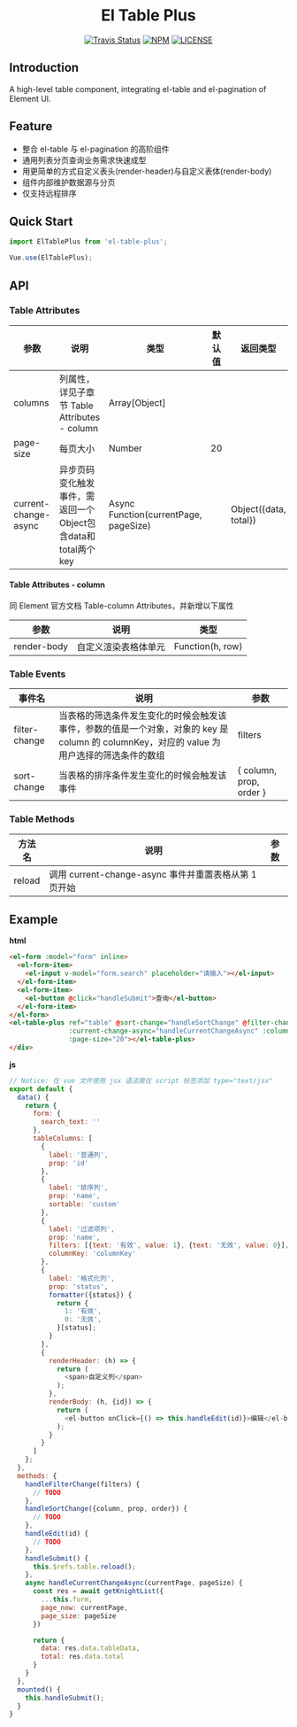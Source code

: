 <h1 align="center">El Table Plus</h1>

<p align="center">
  <a href="https://travis-ci.org/chikara-chan/el-table-plus"><img alt="Travis Status" src="https://img.shields.io/travis/chikara-chan/el-table-plus/master.svg"></a>
  <a href="https://www.npmjs.com/package/el-table-plus"><img alt="NPM" src="https://img.shields.io/npm/v/el-table-plus.svg"></a>
  <a href="https://github.com/chikara-chan/el-table-plus/blob/master/LICENSE"><img alt="LICENSE" src="https://img.shields.io/npm/l/el-table-plus.svg"></a>
</p>

## Introduction

A high-level table component, integrating el-table and el-pagination of Element UI.

## Feature

- 整合 el-table 与 el-pagination 的高阶组件
- 通用列表分页查询业务需求快速成型
- 用更简单的方式自定义表头(render-header)与自定义表体(render-body)
- 组件内部维护数据源与分页
- 仅支持远程排序

## Quick Start

``` js
import ElTablePlus from 'el-table-plus';

Vue.use(ElTablePlus);
```

## API

### Table Attributes

参数 | 说明 | 类型 | 默认值 | 返回类型
--- | --- | --- | --- | ---
columns | 列属性，详见子章节 Table Attributes - column | Array[Object] | | |
page-size | 每页大小 | Number | 20 | |
current-change-async | 异步页码变化触发事件，需返回一个Object包含data和total两个key | Async Function(currentPage, pageSize) | | Object({data, total})

#### Table Attributes - column

同 Element 官方文档 Table-column Attributes，并新增以下属性

参数 | 说明 | 类型
--- | --- | ---
render-body | 自定义渲染表格体单元 | Function(h, row)

### Table Events

事件名 | 说明 | 参数
--- | --- | ---
filter-change | 当表格的筛选条件发生变化的时候会触发该事件，参数的值是一个对象，对象的 key 是 column 的 columnKey，对应的 value 为用户选择的筛选条件的数组 | filters
sort-change | 当表格的排序条件发生变化的时候会触发该事件 | { column, prop, order }

### Table Methods

方法名 | 说明 | 参数
--- | --- | ---
reload | 调用 current-change-async 事件并重置表格从第 1 页开始 |

## Example

**html**

``` html
<el-form :model="form" inline>
  <el-form-item>
    <el-input v-model="form.search" placeholder="请输入"></el-input>
  </el-form-item>
  <el-form-item>
    <el-button @click="handleSubmit">查询</el-button>
  </el-form-item>
</el-form>
<el-table-plus ref="table" @sort-change="handleSortChange" @filter-change="handleFilterChange"
               :current-change-async="handleCurrentChangeAsync" :columns="tableColumns"
               :page-size="20"></el-table-plus>
</div>
```

**js**

``` js
// Notice: 在 vue 文件使用 jsx 语法需在 script 标签添加 type="text/jsx"
export default {
  data() {
    return {
      form: {
        search_text: ''
      },
      tableColumns: [
        {
          label: '普通列',
          prop: 'id'
        },
        {
          label: '排序列',
          prop: 'name',
          sortable: 'custom'
        },
        {
          label: '过滤项列',
          prop: 'name',
          filters: [{text: '有效', value: 1}, {text: '无效', value: 0}],
          columnKey: 'columnKey'
        },
        {
          label: '格式化列',
          prop: 'status',
          formatter({status}) {
            return {
              1: '有效',
              0: '无效',
            }[status];
          }
        },
        {
          renderHeader: (h) => {
            return (
              <span>自定义列</span>
            );
          },
          renderBody: (h, {id}) => {
            return (
              <el-button onClick={() => this.handleEdit(id)}>编辑</el-button>
            );
          }
        }
      ]
    };
  },
  methods: {
    handleFilterChange(filters) {
      // TODO
    },
    handleSortChange({column, prop, order}) {
      // TODO
    },
    handleEdit(id) {
      // TODO
    },
    handleSubmit() {
      this.$refs.table.reload();
    },
    async handleCurrentChangeAsync(currentPage, pageSize) {
      const res = await getKnightList({
        ...this.form,
        page_now: currentPage,
        page_size: pageSize
      })

      return {
        data: res.data.tableData,
        total: res.data.total
      }
    }
  },
  mounted() {
    this.handleSubmit();
  }
}
```

